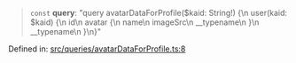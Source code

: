 > `const` **query**: "query avatarDataForProfile($kaid: String!) \{\n  user(kaid: $kaid) \{\n    id\n    avatar \{\n      name\n      imageSrc\n      \_\_typename\n    \}\n    \_\_typename\n  \}\n\}"

Defined in: [src/queries/avatarDataForProfile.ts:8](https://github.com/bhavjitChauhan/khan-api/blob/67d30ab4498111952301bcaddbef9a132bf75105/src/queries/avatarDataForProfile.ts#L8)
